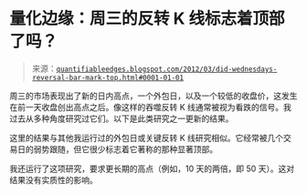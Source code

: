 <!--yml

分类：未分类

日期：2024-05-18 08:51:28

-->

# 量化边缘：周三的反转 K 线标志着顶部了吗？

> 来源：[`quantifiableedges.blogspot.com/2012/03/did-wednesdays-reversal-bar-mark-top.html#0001-01-01`](http://quantifiableedges.blogspot.com/2012/03/did-wednesdays-reversal-bar-mark-top.html#0001-01-01)

周三的市场表现出了新的日内高点，一个外包日，以及一个较低的收盘价，这发生在前一天收盘创出高点之后。像这样的吞噬反转 K 线通常被视为看跌的信号。我过去从多种角度研究过它们。以下是此类研究之一更新的结果。

这里的结果与其他我运行过的外包日或关键反转 K 线研究相似。它经常被几个交易日的弱势跟随，但它很少标志着它著称的那种显著顶部。

我还运行了这项研究，要求更长期的高点（例如，10 天的两倍，即 50 天）。这对结果没有实质性的影响。
